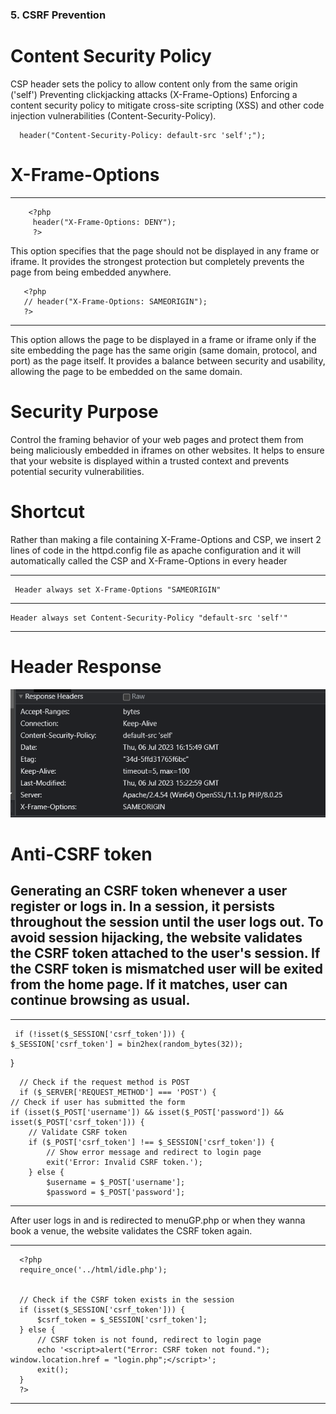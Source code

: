 ### 5. CSRF Prevention

# Content Security Policy
CSP header sets the policy to allow content only from the same origin ('self')
Preventing clickjacking attacks (X-Frame-Options)
Enforcing a content security policy to mitigate cross-site scripting (XSS) and other code injection vulnerabilities (Content-Security-Policy).

      header("Content-Security-Policy: default-src 'self';");

# X-Frame-Options

------
        <?php
         header("X-Frame-Options: DENY");
         ?>


This option specifies that the page should not be displayed in any frame or iframe. It provides the strongest protection but completely prevents the page from being embedded anywhere.



       <?php
       // header("X-Frame-Options: SAMEORIGIN");
       ?>
------

 This option allows the page to be displayed in a frame or iframe only if the site embedding the page has the same origin (same domain, protocol, and port) as the page itself. It provides a balance between security and usability, allowing the page to be embedded on the same domain.

# Security Purpose 
 Control the framing behavior of your web pages and protect them from being maliciously embedded in iframes on other websites. It helps to ensure that your website is displayed within a trusted context and prevents potential security vulnerabilities.


# Shortcut
Rather than making a file containing X-Frame-Options and CSP, we insert 2 lines of code in the httpd.config file as apache configuration  and it will automatically called the CSP and X-Frame-Options in every header

------
     Header always set X-Frame-Options "SAMEORIGIN" 
------

    Header always set Content-Security-Policy "default-src 'self'"
------

# Header Response

![](screenshot/CSRFheader.png)

# Anti-CSRF token

## Generating an CSRF token whenever a user register or logs in. In a session, it persists throughout the session until the user logs out. To avoid session hijacking, the website validates the CSRF token attached to the user's session. If the CSRF token is mismatched user will be exited from the home page. If it matches, user can continue browsing as usual.

------
     if (!isset($_SESSION['csrf_token'])) {
    $_SESSION['csrf_token'] = bin2hex(random_bytes(32));
}

      // Check if the request method is POST
      if ($_SERVER['REQUEST_METHOD'] === 'POST') {
    // Check if user has submitted the form
    if (isset($_POST['username']) && isset($_POST['password']) && isset($_POST['csrf_token'])) {
        // Validate CSRF token
        if ($_POST['csrf_token'] !== $_SESSION['csrf_token']) {
            // Show error message and redirect to login page
            exit('Error: Invalid CSRF token.');
        } else {
            $username = $_POST['username'];
            $password = $_POST['password'];

------

After user logs in and is redirected to menuGP.php or when they wanna book a venue, the website validates the CSRF token again.

------

      <?php
      require_once('../html/idle.php');  
      
      
      // Check if the CSRF token exists in the session
      if (isset($_SESSION['csrf_token'])) {
          $csrf_token = $_SESSION['csrf_token'];
      } else {
          // CSRF token is not found, redirect to login page
          echo '<script>alert("Error: CSRF token not found."); window.location.href = "login.php";</script>';
          exit();
      }
      ?>

-----
